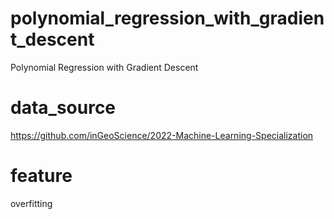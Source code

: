 # polynomial_regression_with_gradient_descent
Polynomial Regression with Gradient Descent

# data_source
https://github.com/inGeoScience/2022-Machine-Learning-Specialization

# feature
overfitting
